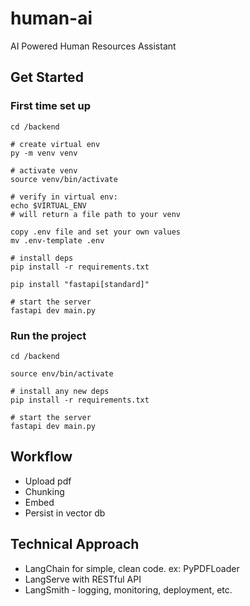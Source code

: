 # human-ai
AI Powered Human Resources Assistant

## Get Started

### First time set up
```
cd /backend

# create virtual env
py -m venv venv

# activate venv
source venv/bin/activate

# verify in virtual env:
echo $VIRTUAL_ENV
# will return a file path to your venv

copy .env file and set your own values
mv .env-template .env

# install deps
pip install -r requirements.txt

pip install "fastapi[standard]"

# start the server
fastapi dev main.py

```

### Run the project 

```
cd /backend

source env/bin/activate

# install any new deps 
pip install -r requirements.txt

# start the server
fastapi dev main.py

```

## Workflow 

- Upload pdf 
- Chunking
- Embed
- Persist in vector db

## Technical Approach

- LangChain for simple, clean code. ex: PyPDFLoader 
- LangServe with RESTful API 
- LangSmith - logging, monitoring, deployment, etc. 
